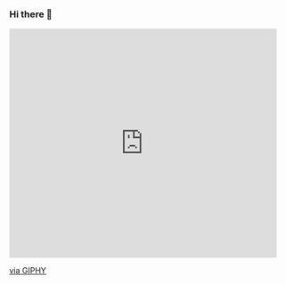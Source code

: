 ### Hi there 👋

<!--
**mastereven/mastereven** is a ✨ _special_ ✨ repository because its `README.md` (this file) appears on your GitHub profile.

Here are some ideas to get you started:

- 🔭 I’m currently working on ...
- 🌱 I’m currently learning ...
- 👯 I’m looking to collaborate on ...
- 🤔 I’m looking for help with ...
- 💬 Ask me about ...
- 📫 How to reach me: ...
- 😄 Pronouns: ...
- ⚡ Fun fact: ...
-->
<iframe src="https://giphy.com/embed/YWUpVw86AtIbe" width="480" height="412" frameBorder="0" class="giphy-embed" allowFullScreen></iframe><p><a href="https://giphy.com/gifs/video-games-retro-classic-YWUpVw86AtIbe">via GIPHY</a></p>